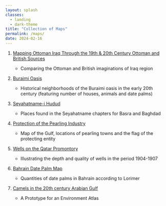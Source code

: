 ```yaml
---
layout: splash
classes:
  - landing
  - dark-theme
title: "Collection of Maps"
permalink: /maps/
date: 2024-02-16
---
```



1. [Mapping Ottoman Iraq Through the 19th & 20th Century Ottoman and British Sources](/seyandlor/)

	- Comparing the Ottoman and British imaginations of Iraq region

2. [Buraimi Oasis](/buraimi/)

	- Historical neighborhoods of the Buraimi oasis in the early 20th century (featuring number of houses, animals and date palms)
 
3. [Seyahatname-i Hudud](/seyahatname/)

	- Places found in the Seyahatname chapters for Basra and Baghdad

4. [Protection of the Pearling Industry](/pearl/)

	- Map of the Gulf, locations of pearling towns and the flag of the protecting entity

5. [Wells on the Qatar Promontory](/wells/)

	- Illustrating the depth and quality of wells in the period 1904-1907

6. [Bahrain Date Palm Map](/bahraindate/)

	- Quantities of date palms in Bahrain according to Lorimer

7. [Camels in the 20th century Arabian Gulf](/camels/)

	- A Prototype for an Environment Atlas


